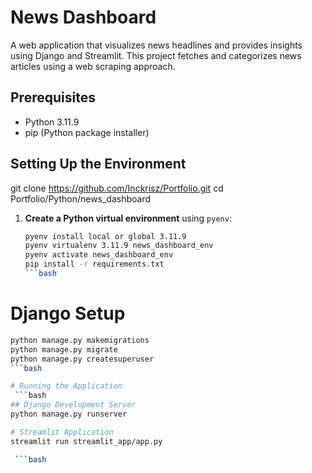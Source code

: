 # News Dashboard

A web application that visualizes news headlines and provides insights using Django and Streamlit. This project fetches and categorizes news articles using a web scraping approach.

## Prerequisites

- Python 3.11.9
- pip (Python package installer)

## Setting Up the Environment

git clone https://github.com/Inckrisz/Portfolio.git
cd Portfolio/Python/news_dashboard

1. **Create a Python virtual environment** using `pyenv`:
   ```bash
   pyenv install local or global 3.11.9
   pyenv virtualenv 3.11.9 news_dashboard_env
   pyenv activate news_dashboard_env
   pip install -r requirements.txt
   ```bash

# Django Setup
  ```bash
  python manage.py makemigrations
  python manage.py migrate
  python manage.py createsuperuser
  ```bash

# Running the Application
   ```bash
  ## Django Development Server
  python manage.py runserver

  # Streamlit Application
  streamlit run streamlit_app/app.py

   ```bash
